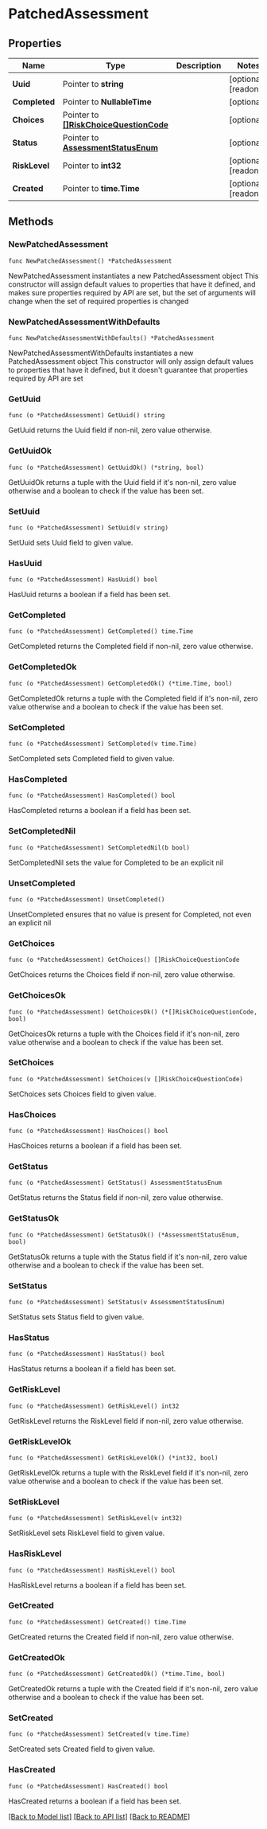 # PatchedAssessment

## Properties

Name | Type | Description | Notes
------------ | ------------- | ------------- | -------------
**Uuid** | Pointer to **string** |  | [optional] [readonly] 
**Completed** | Pointer to **NullableTime** |  | [optional] 
**Choices** | Pointer to [**[]RiskChoiceQuestionCode**](RiskChoiceQuestionCode.md) |  | [optional] 
**Status** | Pointer to [**AssessmentStatusEnum**](AssessmentStatusEnum.md) |  | [optional] 
**RiskLevel** | Pointer to **int32** |  | [optional] [readonly] 
**Created** | Pointer to **time.Time** |  | [optional] [readonly] 

## Methods

### NewPatchedAssessment

`func NewPatchedAssessment() *PatchedAssessment`

NewPatchedAssessment instantiates a new PatchedAssessment object
This constructor will assign default values to properties that have it defined,
and makes sure properties required by API are set, but the set of arguments
will change when the set of required properties is changed

### NewPatchedAssessmentWithDefaults

`func NewPatchedAssessmentWithDefaults() *PatchedAssessment`

NewPatchedAssessmentWithDefaults instantiates a new PatchedAssessment object
This constructor will only assign default values to properties that have it defined,
but it doesn't guarantee that properties required by API are set

### GetUuid

`func (o *PatchedAssessment) GetUuid() string`

GetUuid returns the Uuid field if non-nil, zero value otherwise.

### GetUuidOk

`func (o *PatchedAssessment) GetUuidOk() (*string, bool)`

GetUuidOk returns a tuple with the Uuid field if it's non-nil, zero value otherwise
and a boolean to check if the value has been set.

### SetUuid

`func (o *PatchedAssessment) SetUuid(v string)`

SetUuid sets Uuid field to given value.

### HasUuid

`func (o *PatchedAssessment) HasUuid() bool`

HasUuid returns a boolean if a field has been set.

### GetCompleted

`func (o *PatchedAssessment) GetCompleted() time.Time`

GetCompleted returns the Completed field if non-nil, zero value otherwise.

### GetCompletedOk

`func (o *PatchedAssessment) GetCompletedOk() (*time.Time, bool)`

GetCompletedOk returns a tuple with the Completed field if it's non-nil, zero value otherwise
and a boolean to check if the value has been set.

### SetCompleted

`func (o *PatchedAssessment) SetCompleted(v time.Time)`

SetCompleted sets Completed field to given value.

### HasCompleted

`func (o *PatchedAssessment) HasCompleted() bool`

HasCompleted returns a boolean if a field has been set.

### SetCompletedNil

`func (o *PatchedAssessment) SetCompletedNil(b bool)`

 SetCompletedNil sets the value for Completed to be an explicit nil

### UnsetCompleted
`func (o *PatchedAssessment) UnsetCompleted()`

UnsetCompleted ensures that no value is present for Completed, not even an explicit nil
### GetChoices

`func (o *PatchedAssessment) GetChoices() []RiskChoiceQuestionCode`

GetChoices returns the Choices field if non-nil, zero value otherwise.

### GetChoicesOk

`func (o *PatchedAssessment) GetChoicesOk() (*[]RiskChoiceQuestionCode, bool)`

GetChoicesOk returns a tuple with the Choices field if it's non-nil, zero value otherwise
and a boolean to check if the value has been set.

### SetChoices

`func (o *PatchedAssessment) SetChoices(v []RiskChoiceQuestionCode)`

SetChoices sets Choices field to given value.

### HasChoices

`func (o *PatchedAssessment) HasChoices() bool`

HasChoices returns a boolean if a field has been set.

### GetStatus

`func (o *PatchedAssessment) GetStatus() AssessmentStatusEnum`

GetStatus returns the Status field if non-nil, zero value otherwise.

### GetStatusOk

`func (o *PatchedAssessment) GetStatusOk() (*AssessmentStatusEnum, bool)`

GetStatusOk returns a tuple with the Status field if it's non-nil, zero value otherwise
and a boolean to check if the value has been set.

### SetStatus

`func (o *PatchedAssessment) SetStatus(v AssessmentStatusEnum)`

SetStatus sets Status field to given value.

### HasStatus

`func (o *PatchedAssessment) HasStatus() bool`

HasStatus returns a boolean if a field has been set.

### GetRiskLevel

`func (o *PatchedAssessment) GetRiskLevel() int32`

GetRiskLevel returns the RiskLevel field if non-nil, zero value otherwise.

### GetRiskLevelOk

`func (o *PatchedAssessment) GetRiskLevelOk() (*int32, bool)`

GetRiskLevelOk returns a tuple with the RiskLevel field if it's non-nil, zero value otherwise
and a boolean to check if the value has been set.

### SetRiskLevel

`func (o *PatchedAssessment) SetRiskLevel(v int32)`

SetRiskLevel sets RiskLevel field to given value.

### HasRiskLevel

`func (o *PatchedAssessment) HasRiskLevel() bool`

HasRiskLevel returns a boolean if a field has been set.

### GetCreated

`func (o *PatchedAssessment) GetCreated() time.Time`

GetCreated returns the Created field if non-nil, zero value otherwise.

### GetCreatedOk

`func (o *PatchedAssessment) GetCreatedOk() (*time.Time, bool)`

GetCreatedOk returns a tuple with the Created field if it's non-nil, zero value otherwise
and a boolean to check if the value has been set.

### SetCreated

`func (o *PatchedAssessment) SetCreated(v time.Time)`

SetCreated sets Created field to given value.

### HasCreated

`func (o *PatchedAssessment) HasCreated() bool`

HasCreated returns a boolean if a field has been set.


[[Back to Model list]](../README.md#documentation-for-models) [[Back to API list]](../README.md#documentation-for-api-endpoints) [[Back to README]](../README.md)


